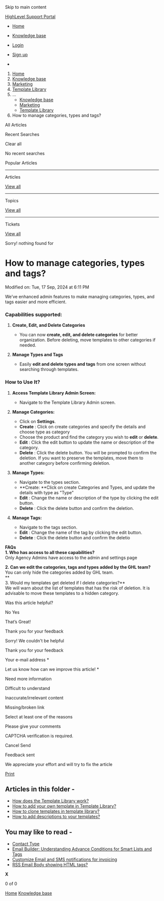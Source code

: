Skip to main content

[ HighLevel Support Portal ](https://help.gohighlevel.com)

  * [ Home ](/support/home)
  * [ Knowledge base ](/support/solutions)

  * [Login](/support/login)
  * [Sign up](/support/signup)
  * 

  1. [Home](/support/home)
  2. [Knowledge base](/support/solutions)
  3. [Marketing](/support/solutions/48000449565)
  4. [Template Library](/support/solutions/folders/48000687583)
  5. ... 
     * [Knowledge base](/support/solutions)
     * [Marketing](/support/solutions/48000449565)
     * [Template Library](/support/solutions/folders/48000687583)
  6. How to manage categories, types and tags?

All  Articles 

Recent Searches

Clear all

No recent searches

Popular Articles

* * *

Articles

[View all](/support/search/solutions)

* * *

Topics

[View all](/support/search/topics)

* * *

Tickets

[View all](/support/search/tickets)

Sorry! nothing found for   

# How to manage categories, types and tags?

Modified on: Tue, 17 Sep, 2024 at 6:11 PM

We’ve enhanced admin features to make managing categories, types, and tags easier and more efficient.  

### **Capabilities supported:**

  1. **Create, Edit, and Delete Categories**

     * You can now **create, edit, and delete categories** for better organization. Before deleting, move templates to other categories if needed.
  2. **Manage Types and Tags**

     * Easily **edit and delete types and tags** from one screen without searching through templates.

### **How to Use It?**

  1. **Access Template Library Admin Screen:**

     * Navigate to the Template Library Admin screen.
  2. **Manage Categories:**

     * Click on **Settings**.
     * **Create** : Click on create categories and specify the details and choose type as category
     * Choose the product and find the category you wish to **edit** or **delete**.
     * **Edit** : Click the edit button to update the name or description of the category.
     * **Delete** : Click the delete button. You will be prompted to confirm the deletion. If you want to preserve the templates, move them to another category before confirming deletion.
  3. **Manage Types:**

     * Navigate to the types section.
     * **Create:  **Click on create Categories and Types, and update the details with type as "Type"
     * **Edit** : Change the name or description of the type by clicking the edit button.
     * **Delete** : Click the delete button and confirm the deletion.
  4. **Manage Tags:**

     * Navigate to the tags section.
     * **Edit** : Change the name of the tag by clicking the edit button.
     * **Delete** : Click the delete button and confirm the deletio

**FAQs**  
**1\. Who has access to all these capabilities?**  
Only Agency Admins have access to the admin and settings page  
  
**2\. Can we edit the categories, tags and types added by the GHL team?**  
You can only hide the categories added by GHL team.  
**  
3\. Would my templates get deleted if I delete categories?**  
We will warn about the list of templates that has the risk of deletion. It is advisable to move these templates to a hidden category. 

Was this article helpful?

No  Yes 

That’s Great!

Thank you for your feedback

Sorry! We couldn't be helpful

Thank you for your feedback

Your e-mail address *

Let us know how can we improve this article! *

Need more information 

Difficult to understand 

Inaccurate/irrelevant content 

Missing/broken link 

Select at least one of the reasons 

Please give your comments 

CAPTCHA verification is required. 

Cancel  Send 

Feedback sent

We appreciate your effort and will try to fix the article

[Print](javascript:print\(\))

## Articles in this folder -

  * [How does the Template Library work?](/support/solutions/articles/48001236650-how-does-the-template-library-work-)
  * [How to add your own template in Template Library?](/support/solutions/articles/155000001304-how-to-add-your-own-template-in-template-library-)
  * [How to clone templates in template library?](/support/solutions/articles/155000001458-how-to-clone-templates-in-template-library-)
  * [How to add descriptions to your templates?](/support/solutions/articles/155000001459-how-to-add-descriptions-to-your-templates-)

## You may like to read -

  * [Contact Type](/support/solutions/articles/155000001302-contact-type)
  * [Email Builder: Understanding Advance Conditions for Smart Lists and Tags](/support/solutions/articles/48001223041-email-builder-understanding-advance-conditions-for-smart-lists-and-tags)
  * [Customize Email and SMS notifications for invoicing](/support/solutions/articles/48001236926-customize-email-and-sms-notifications-for-invoicing)
  * [RSS Email Body showing HTML tags?](/support/solutions/articles/48001202219-rss-email-body-showing-html-tags-)

**X**

0 of 0 []()

[Home](/support/home) [Knowledge base](/support/solutions)
